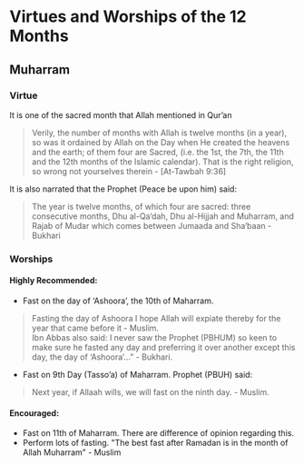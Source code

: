 # Virtues and Worships of the 12 Months
## Muharram

### Virtue
It is one of the sacred month that Allah mentioned in Qur’an
> Verily, the number of months with Allah is twelve months (in a year), so was it ordained by Allah on the Day when He created the heavens and the earth; of them four are Sacred, (i.e. the 1st, the 7th, the 11th and the 12th months of the Islamic calendar). That is the right religion, so wrong not yourselves therein - [At-Tawbah 9:36]

It is also narrated that the Prophet (Peace be upon him) said:
> The year is twelve months, of which four are sacred: three consecutive months, Dhu al-Qa‘dah, Dhu al-Hijjah and Muharram, and Rajab of Mudar which comes between Jumaada and Sha‘baan - Bukhari

### Worships
#### Highly Recommended:
- Fast on the day of ‘Ashoora’, the 10th of Maharram.  
> Fasting the day of Ashoora I hope Allah will expiate thereby for the year that came before it - Muslim.  
Ibn Abbas also said:
> I never saw the Prophet (PBHUM) so keen to make sure he fasted any day and preferring it over another except this day, the day of ‘Ashoora’…” - Bukhari.
 
- Fast on 9th Day (Tasso’a) of Maharram.  Prophet (PBUH) said: 
> Next year, if Allaah wills, we will fast on the ninth day. - Muslim.

#### Encouraged:
- Fast on 11th of Maharram.  There are difference of opinion regarding this.
- Perform lots of fasting.  "The best fast after Ramadan is in the month of Allah Muharram" - Muslim


